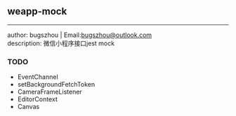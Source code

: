 ## weapp-mock
----------------------------
author: bugszhou | Email:bugszhou@outlook.com <br>
description: 微信小程序接口jest mock

### TODO

- EventChannel
- setBackgroundFetchToken
- CameraFrameListener
- EditorContext
- Canvas
